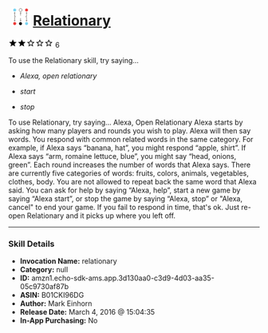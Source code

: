 # &nbsp;<img src="skill_icon" alt="Relationary icon" width="36"> [Relationary](http://alexa.amazon.com/#skills/amzn1.echo-sdk-ams.app.3d130aa0-c3d9-4d03-aa35-05c9730af87b)
![2 stars](../../images/ic_star_black_18dp_1x.png)![2 stars](../../images/ic_star_black_18dp_1x.png)![2 stars](../../images/ic_star_border_black_18dp_1x.png)![2 stars](../../images/ic_star_border_black_18dp_1x.png)![2 stars](../../images/ic_star_border_black_18dp_1x.png) 6

To use the Relationary skill, try saying...

* *Alexa, open relationary*

* *start*

* *stop*

To use Relationary, try saying...
Alexa, Open Relationary
Alexa starts by asking how many players and rounds you wish to play. Alexa will then say words. You respond with common related words in the same category. For example, if Alexa says “banana, hat”, you might respond “apple, shirt”. If Alexa says “arm, romaine lettuce, blue”, you might say “head, onions, green”. Each round increases the number of words that Alexa says.
There are currently five categories of words: fruits, colors, animals, vegetables, clothes, body.
You are not allowed to repeat back the same word that Alexa said.
You can ask for help by saying “Alexa, help”, start a new game by saying “Alexa start”, or stop the game by saying “Alexa, stop” or "Alexa, cancel" to end your game.
If you fail to respond in time, that's ok. Just re-open Relationary and it picks up where you left off.

***

### Skill Details

* **Invocation Name:** relationary
* **Category:** null
* **ID:** amzn1.echo-sdk-ams.app.3d130aa0-c3d9-4d03-aa35-05c9730af87b
* **ASIN:** B01CKI96DG
* **Author:** Mark Einhorn
* **Release Date:** March 4, 2016 @ 15:04:35
* **In-App Purchasing:** No
